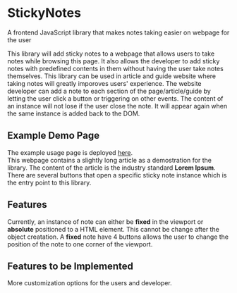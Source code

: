# StickyNotes
A frontend JavaScript library that makes notes taking easier on webpage for the user

This library will add sticky notes to a webpage that allows users to take notes while browsing this page. It also allows the developer to add sticky notes with predefined contents in them without having the user take notes themselves. This library can be used in article and guide website where taking notes will greatly imporoves users' experience. The website developer can add a note to each section of the page/article/guide by letting the user click a button or triggering on other events. The content of an instance will not lose if the user close the note. It will appear again when the same instance is added back to the DOM.

## Example Demo Page
The example usage page is deployed [here](https://stickynotesdemo-309-sky.herokuapp.com/). <br>
This webpage contains a slightly long article as a demostration for the library. The content of the article is the industry standard **Lorem Ipsum**. There are several buttons that open a specific sticky note instance which is the entry point to this library.
  
## Features
Currently, an instance of note can either be **fixed** in the viewport or **absolute** positioned to a HTML element. This cannot be change after the object creatation. A **fixed** note have 4 buttons allows the user to change the position of the note to one corner of the viewport.


## Features to be Implemented
  More customization options for the users and developer.


